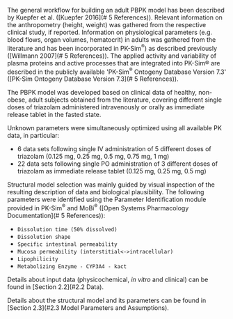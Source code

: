 The general workflow for building an adult PBPK model has been described by Kuepfer et al. ([Kuepfer 2016](# 5 References)). Relevant information on the anthropometry (height, weight) was gathered from the respective clinical study, if reported. Information on physiological parameters (e.g. blood flows, organ volumes, hematocrit) in adults was gathered from the literature and has been incorporated in PK-Sim<sup>®</sup>) as described previously ([Willmann 2007](# 5 References)). The  applied activity and variability of plasma proteins and active processes that are integrated into PK-Sim® are described in the publicly available 'PK-Sim<sup>®</sup> Ontogeny Database Version 7.3' ([PK-Sim Ontogeny Database Version 7.3](# 5 References)).

The PBPK model was developed based on clinical data of healthy, non-obese, adult subjects obtained from the literature, covering different single doses of triazolam administered intravenously or orally as immediate release tablet in the fasted state. 

Unknown parameters were simultaneously optimized using all available PK data, in particular:

-  6 data sets following single IV administration of 5 different doses of triazolam (0.125 mg, 0.25 mg, 0.5 mg, 0.75 mg, 1 mg)
- 22 data sets following single PO administration of 3 different doses of triazolam as immediate release tablet (0.125 mg, 0.25 mg, 0.5 mg)

Structural model selection was mainly guided by visual inspection of the resulting description of data and biological plausibility. The following parameters were identified using the Parameter Identification module provided in PK-Sim<sup>®</sup> and MoBi<sup>®</sup> ([Open Systems Pharmacology Documentation](# 5 References)):

- `Dissolution time (50% dissolved)`
- `Dissolution shape`
- `Specific intestinal permeability`
- `Mucosa permeability (interstitial<->intracellular)`
- `Lipophilicity`
- `Metabolizing Enzyme - CYP3A4 - kact`

Details about input data (physicochemical, *in vitro* and clinical) can be found in [Section 2.2](#2.2	Data).

Details about the structural model and its parameters can be found in [Section 2.3](#2.3 Model Parameters and Assumptions).


